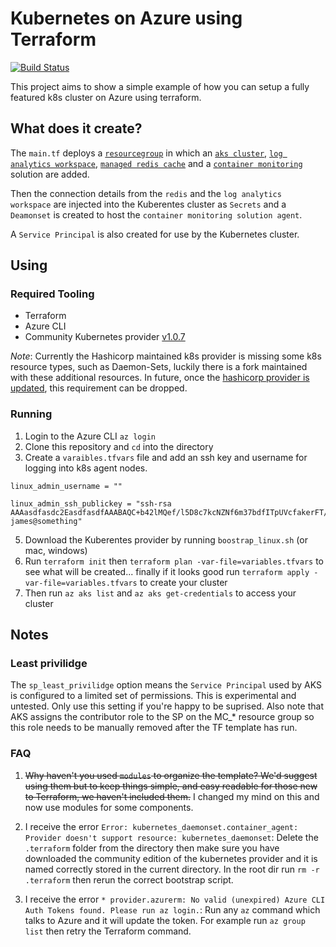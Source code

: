 # Kubernetes on Azure using Terraform

[![Build Status](https://travis-ci.org/lawrencegripper/azure-aks-terraform.svg?branch=master)](https://travis-ci.org/lawrencegripper/azure-aks-terraform)

This project aims to show a simple example of how you can setup a fully featured k8s cluster on Azure using terraform. 

## What does it create? 

The `main.tf` deploys a [`resourcegroup`](https://docs.microsoft.com/en-us/azure/azure-resource-manager/resource-group-overview) in which an [`aks cluster`](https://docs.microsoft.com/en-us/azure/aks/), [`log analytics workspace`](https://docs.microsoft.com/en-us/azure/log-analytics/), [`managed redis cache`](https://docs.microsoft.com/en-us/azure/redis-cache/) and a [`container monitoring`](https://docs.microsoft.com/en-us/azure/log-analytics/log-analytics-containers) solution are added.

Then the connection details from the `redis` and the `log analytics workspace` are injected into the Kuberentes cluster as `Secrets` and a `Deamonset` is created to host the `container monitoring solution agent`. 

A `Service Principal` is also created for use by the Kubernetes cluster.

## Using 

### Required Tooling

- Terraform
- Azure CLI
- Community Kubernetes provider [v1.0.7](https://github.com/sl1pm4t/terraform-provider-kubernetes/releases/tag/v1.0.7-custom)

*Note*: Currently the Hashicorp maintained k8s provider is missing some k8s resource types, such as Daemon-Sets, luckily there is a fork maintained with these additional resources. In future, once the [hashicorp provider is updated](https://github.com/terraform-providers/terraform-provider-kubernetes/pull/101), this requirement can be dropped. 

### Running

1. Login to the Azure CLI `az login`
2. Clone this repository and `cd` into the directory
3. Create a `varaibles.tfvars` file and add an ssh key and username for logging into k8s agent nodes.

```hcl
linux_admin_username = ""

linux_admin_ssh_publickey = "ssh-rsa AAAasdfasdc2EasdfasdfAAABAQC+b42lMQef/l5D8c7kcNZNf6m37bdfITpUVcfakerFT/UAWAjym5rxda0PwdkasdfasdfasdfasdfVspDGCYWvHpa3M9UMM6cgdlq+R4ISif4W04yeOmjkRR5j9pcasdfasdfasdfW6PJcgw7IyWIWSONYCSNK6Tk5Yki3N+nAvIxU34+YxPTOpRw42w1AcuorsomethinglikethisnO15SGqFhNagUP/wV/18fvwENt3hsukiBmZ21aP8YqoFWuBg3 james@something"

```
5. Download the Kuberentes provider by running `boostrap_linux.sh` (or mac, windows)
4. Run `terraform init` then `terraform plan -var-file=variables.tfvars` to see what will be created... finally if it looks good run `terraform apply -var-file=variables.tfvars` to create your cluster
5. Then run `az aks list` and `az aks get-credentials` to access your cluster

## Notes

### Least privilidge

The `sp_least_privilidge` option means the `Service Principal` used by AKS is configured to a limited set of permissions. This is experimental and untested. Only use this setting if you're happy to be suprised. Also note that AKS assigns the contributor role to the SP on the MC_* resource group so this role needs to be manually removed after the TF template has run. 

### FAQ

1. ~~Why haven't you used `modules` to organize the template? We'd suggest using them but to keep things simple, and easy readable for those new to Terraform, we haven't included them.~~ I changed my mind on this and now use modules for some components. 

2. I receive the error `Error: kubernetes_daemonset.container_agent: Provider doesn't support resource: kubernetes_daemonset`: Delete the `.terraform` folder from the directory then make sure you have downloaded the community edition of the kubernetes provider and it is named correctly stored in the current directory. In the root dir run `rm -r .terraform` then rerun the correct bootstrap script. 
 
3. I receive the error `* provider.azurerm: No valid (unexpired) Azure CLI Auth Tokens found. Please run az login.`: Run any `az` command which talks to Azure and it will update the token. For example run `az group list` then retry the Terraform command. 

